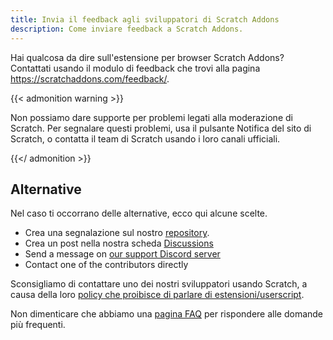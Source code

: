 ```yaml
---
title: Invia il feedback agli sviluppatori di Scratch Addons
description: Come inviare feedback a Scratch Addons.
---
```


Hai qualcosa da dire sull'estensione per browser Scratch Addons? Contattati usando il modulo di feedback che trovi alla pagina https://scratchaddons.com/feedback/.

{{< admonition warning >}}

Non possiamo dare supporte per problemi legati alla moderazione di Scratch. Per segnalare questi problemi, usa il pulsante Notifica del sito di Scratch, o contatta il team di Scratch usando i loro canali ufficiali.

{{</ admonition >}}

## Alternative

Nel caso ti occorrano delle alternative, ecco qui alcune scelte.

- Crea una segnalazione sul nostro [repository](https://github.com/ScratchAddons/ScratchAddons/issues).
- Crea un post nella nostra scheda [Discussions](https://github.com/ScratchAddons/ScratchAddons/discussions)
- Send a message on [our support Discord server](https://discord.gg/R5NBqwMjNc)
- Contact one of the contributors directly

Sconsigliamo di contattare uno dei nostri sviluppatori usando Scratch, a causa della loro [policy che proibisce di parlare di estensioni/userscript](https://scratch.mit.edu/discuss/post/2907564/).

Non dimenticare che abbiamo una [pagina FAQ](https://scratchaddons.com/docs/faq/) per rispondere alle domande più frequenti.
